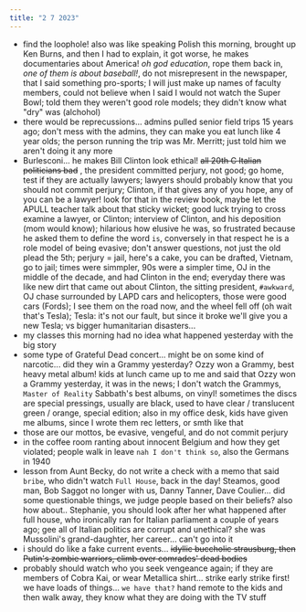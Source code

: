 ```yaml
---
title: "2 7 2023"
---
```

- find the loophole! also was like speaking Polish this morning, brought up Ken Burns, and then I had to explain, it got worse, he makes documentaries about America! *oh god education*, rope them back in, *one of them is about baseball!*, do not misrepresent in the newspaper, that I said something pro-sports; I will just make up names of faculty members, could not believe when I said I would not watch the Super Bowl; told them they weren't good role models; they didn't know what "dry" was (alchohol)
- there would be reprecussions... admins pulled senior field trips 15 years ago; don't mess with the admins, they can make you eat lunch like 4 year olds; the person running the trip was Mr. Merritt; just told him we aren't doing it any more
- Burlesconi... he makes Bill Clinton look ethical! ~~all 20th C Italian politicians bad~~ , the president committed perjury, not good; go home, test if they are actually lawyers; lawyers should probably know that you should not commit perjury; Clinton, if that gives any of you hope, any of you can be a lawyer! look for that in the review book, maybe let the APULL teacher talk about that sticky wicket; good luck trying to cross examine a lawyer, or Clinton; interview of Clinton, and his deposition (mom would know); hilarious how elusive he was, so frustrated because he asked them to define the word `is`, conversely in that respect he is a role model of being evasive; don't answer questions, not just the old plead the 5th; perjury = jail, here's a cake, you can be drafted, Vietnam, go to jail; times were simmpler, 90s were a simpler time, OJ in the middle of the decade, and had Clinton in the end; everyday there was like new dirt that came out about Clinton, the sitting president, `#awkward`, OJ chase surrounded by LAPD cars and helicopters, those were good cars (Fords); I see them on the road now, and the wheel fell off (oh wait that's Tesla); Tesla: it's not our fault, but since it broke we'll give you a new Tesla; vs bigger humanitarian disasters...
- my classes this morning had no idea what happened yesterday with the big story
- some type of Grateful Dead concert... might be on some kind of narcotic... did they win a Grammy yesterday? Ozzy won a Grammy, best heavy metal album! kids at lunch came up to me and said that Ozzy won a Grammy yesterday, it was in the news; I don't watch the Grammys, `Master of Reality` Sabbath's best albums, on vinyl! sometimes the discs are special pressings, usually are black, used to have clear / translucent green / orange, special edition; also in my office desk, kids have given me albums, since I wrote them rec letters, or smth like that
- those are our mottos, be evasive, vengeful, and do not commit perjury
- in the coffee room ranting about innocent Belgium and how they get violated; people walk in leave `nah I don't think so`, also the Germans in 1940
- lesson from Aunt Becky, do not write a check with a memo that said `bribe`, who didn't watch `Full House`, back in the day! Steamos, good man, Bob Saggot no longer with us, Danny Tanner, Dave Coulier... did some questionable things, we judge people based on their beliefs? also how about.. Stephanie, you should look after her what happened after full house, who ironically ran for Italian parliament a couple of years ago; gee all of Italian politics are corrupt and unethical? she was Mussolini's grand-daughter, her career... can't go into it
- i should do like a fake current events... ~~idyllic buccholic strausburg, then Putin's zombie warriors, climb over comrades' dead bodies~~
- probably should watch who you seek vengeance again; if they are members of Cobra Kai, or wear Metallica shirt... strike early strike first! we have loads of things... `we have that?` hand remote to the kids and then walk away, they know what they are doing with the TV stuff